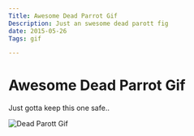 ```yaml
---
Title: Awesome Dead Parrot Gif
Description: Just an swesome dead parott fig
date: 2015-05-26
Tags: gif

---
```


# Awesome Dead Parrot Gif

Just gotta keep this one safe..

<img src = "../images/fjords.gif" alt = "Dead Parott Gif" />
